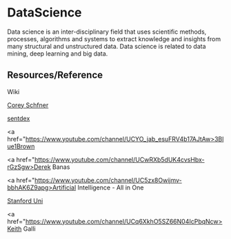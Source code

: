 # DataScience
Data science is an inter-disciplinary field that uses scientific methods, processes, algorithms and systems to extract knowledge and insights from many structural and unstructured data. Data science is related to data mining, deep learning and big data.

<h2>Resources/Reference</h2
<a href="https://www.wikipedia.org/">Wiki</a><br>

<a href="https://www.youtube.com/channel/UCCezIgC97PvUuR4_gbFUs5g">Corey Schfner</a><br>

<a href="https://www.youtube.com/playlist?list=PLQVvvaa0QuDfKTOs3Keq_kaG2P55YRn5v">sentdex</a><br>

<a href="https://www.youtube.com/channel/UCYO_jab_esuFRV4b17AJtAw>3Blue1Brown</a><br>

<a href="https://www.youtube.com/channel/UCwRXb5dUK4cvsHbx-rGzSgw>Derek Banas</a><br>

<a href="https://www.youtube.com/channel/UC5zx8Owijmv-bbhAK6Z9apg>Artificial Intelligence - All in One</a><br>

<a href="https://www.youtube.com/channel/UCBa5G_ESCn8Yd4vw5U-gIcg">Stanford Uni</a><br>

<a href="https://www.youtube.com/channel/UCq6XkhO5SZ66N04IcPbqNcw>Keith Galli</a><br>

